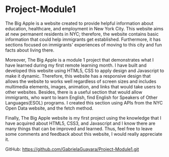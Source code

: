 # Project-Module1
The Big Apple is a website created to provide helpful information about education, healthcare, and employment in New York City. This website aims at new permanent residents in NYC; therefore, the website contains basic information that could help immigrants get established. Furthermore, it has sections focused on immigrants' experiences of moving to this city and fun facts about living there.  
 
Moreover, The Big Apple is a module 1 project that demonstrates what I have learned during my first remote learning month. I have built and developed this website using HTML5, CSS to apply design and Javascript to make it dynamic. Therefore, this website has a responsive design that allows the website to works well regardless of screen sizes and includes multimedia elements, images, animation, and links that would take users to other websites. Besides, there is a useful section that would allow immigrants, who want to learn English,  find English for Speakers of Other Languages(ESOL) programs. I created this section using APIs from the NYC Open Data website, and the fetch method. 

Finally, The Big Apple website is my first project using the knowledge that I have acquired about HTML5, CSS3, and Javascript and I know there are many things that can be improved and learned. Thus, feel free to leave some comments and feedback about this website, I would really appreciate it. 

GitHub: https://github.com/GabrielaGuayara/Project-Module1.git 

